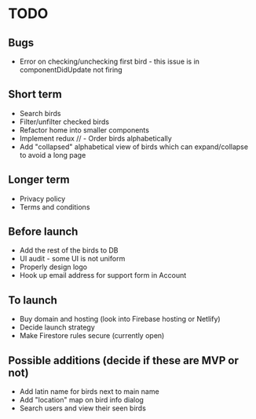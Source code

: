 # TODO

## Bugs

- Error on checking/unchecking first bird - this issue is in componentDidUpdate not firing

## Short term

- Search birds
- Filter/unfilter checked birds
- Refactor home into smaller components
- Implement redux
  // - Order birds alphabetically
- Add "collapsed" alphabetical view of birds which can expand/collapse to avoid a long page

## Longer term

- Privacy policy
- Terms and conditions

## Before launch

- Add the rest of the birds to DB
- UI audit - some UI is not uniform
- Properly design logo
- Hook up email address for support form in Account

## To launch

- Buy domain and hosting (look into Firebase hosting or Netlify)
- Decide launch strategy
- Make Firestore rules secure (currently open)

## Possible additions (decide if these are MVP or not)

- Add latin name for birds next to main name
- Add "location" map on bird info dialog
- Search users and view their seen birds
